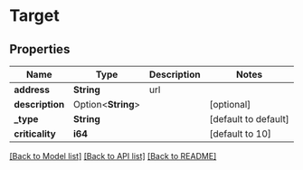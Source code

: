 # Target

## Properties

Name | Type | Description | Notes
------------ | ------------- | ------------- | -------------
**address** | **String** | url | 
**description** | Option<**String**> |  | [optional]
**_type** | **String** |  | [default to default]
**criticality** | **i64** |  | [default to 10]

[[Back to Model list]](../README.md#documentation-for-models) [[Back to API list]](../README.md#documentation-for-api-endpoints) [[Back to README]](../README.md)


